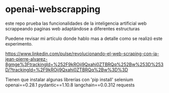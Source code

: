 # openai-webscrapping
este repo prueba las funcionalidades de la inteligencia artificial web scrappeando paginas web adaptándose a diferentes estructuras

Puedene revisar mi artículo donde hablo mas a detalle como se realizó este experimento.

https://www.linkedin.com/pulse/revolucionando-el-web-scraping-con-ia-jean-pierre-alvarez-8gmge%3FtrackingId=%252F9kROij9Qxahi0ZTBRQq%252Bw%253D%253D/?trackingId=%2F9kROij9Qxahi0ZTBRQq%2Bw%3D%3D

Tienen que instalar algunas librerías con 'pip install'
selenium
openai==0.28.1
pydantic==1.10.8
langchain==0.0.312
requests
